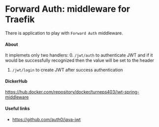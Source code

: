 # Forward Auth: middleware for Traefik 

There is application to play with ``Forward Auth`` middleware.

#### About
It implemets only two handlers:
0. `/jwt/auth` to authenticate JWT and if it would be successfully recognized then the value will be set to the header
1. `/jwt/login` to create JWT after success authentication

#### DickerHub
https://hub.docker.com/repository/docker/turneps403/jwt-spring-middleware

#### Useful links
* https://github.com/auth0/java-jwt
